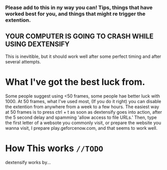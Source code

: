 ### Please add to this in ny way you can! Tips, things that have worked best for you, and things that might re trigger the extention.

## YOUR COMPUTER IS GOING TO CRASH WHILE USING DEXTENSIFY
This is inevitible, but it should work well after some perfect timing and after several attempts.

# What I've got the best luck from.

Some people suggest using <50 frames, some people hae better luck with 1000. At 50 frames, what I've used most, (If you do it right) you can disable the extention from anywhere from a week to a few hours. The easiest way at 50 frames is to press ctrl + t as soon as dextensify goes into action, after the 5 second delay and spamming 'allow access to file URLs.' Then, type the first letter of a websote you commonly visit, or prepare the website you wanna visit, I prepare play.geforcenow.com, and that seems to work well.

# How This works `//TODO`
dextensify works by... 
